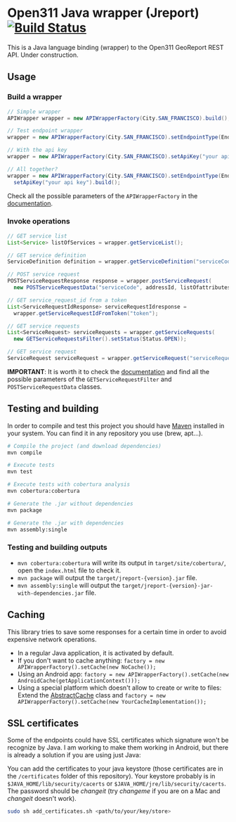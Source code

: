 # Open311 Java wrapper (Jreport) [![Build Status](https://travis-ci.org/codeforamerica/open311_java.png)](https://travis-ci.org/codeforamerica/open311_java)

This is a Java language binding (wrapper) to the Open311 GeoReport REST API. Under construction.

## Usage

### Build a wrapper
```java
// Simple wrapper
APIWrapper wrapper = new APIWrapperFactory(City.SAN_FRANCISCO).build();

// Test endpoint wrapper
wrapper = new APIWrapperFactory(City.SAN_FRANCISCO).setEndpointType(EndpointType.TEST).build();

// With the api key
wrapper = new APIWrapperFactory(City.SAN_FRANCISCO).setApiKey("your api key").build();

// All together?
wrapper = new APIWrapperFactory(City.SAN_FRANCISCO).setEndpointType(EndpointType.TEST).
  setApiKey("your api key").build();
```

Check all the possible parameters of the `APIWrapperFactory` in the [documentation](http://codeforamerica.github.io/open311_java/apidocs/index.html).


### Invoke operations
```java
// GET service list
List<Service> listOfServices = wrapper.getServiceList();

// GET service definition
ServiceDefinition definition = wrapper.getServiceDefinition("serviceCode");

// POST service request
POSTServiceRequestResponse response = wrapper.postServiceRequest(
  new POSTServiceRequestData("serviceCode", addressId, listOfattributes));

// GET service_request_id from a token
List<ServiceRequestIdResponse> serviceRequestIdresponse =
  wrapper.getServiceRequestIdFromToken("token");

// GET service requests
List<ServiceRequest> serviceRequests = wrapper.getServiceRequests(
  new GETServiceRequestsFilter().setStatus(Status.OPEN));

// GET service request 
ServiceRequest serviceRequest = wrapper.getServiceRequest("serviceRequestId");
```

**IMPORTANT**: It is worth it to check the [documentation](http://codeforamerica.github.io/open311_java/apidocs/index.html) and find all the possible parameters of the `GETServiceRequestFilter` and `POSTServiceRequestData` classes.
## Testing and building


In order to compile and test this project you should have [Maven](http://maven.apache.org/) installed in your system. You can find it in any repository you use (brew, apt...).

```bash
# Compile the project (and download dependencies)
mvn compile

# Execute tests
mvn test

# Execute tests with cobertura analysis
mvn cobertura:cobertura

# Generate the .jar without dependencies
mvn package

# Generate the .jar with dependencies
mvn assembly:single
```

### Testing and building outputs

 + `mvn cobertura:cobertura` will write its output in `target/site/cobertura/`, open the `index.html` file to check it.
 + `mvn package` will output the `target/jreport-{version}.jar` file.
 + `mvn assembly:single` will output the `target/jreport-{version}-jar-with-dependencies.jar` file.

## Caching
This library tries to save some responses for a certain time in order to avoid expensive network operations.
 + In a regular Java application, it is activated by default.
 + If you don't want to cache anything: `factory = new APIWrapperFactory().setCache(new NoCache());`
 + Using an Android app: `factory = new APIWrapperFactory().setCache(new AndroidCache(getApplicationContext()));`
 + Using a special platform which doesn't allow to create or write to files: Extend the [AbstractCache](https://github.com/codeforamerica/open311_java/blob/master/src/main/java/org/codeforamerica/open311/internals/caching/AbstractCache.java) class and `factory = new APIWrapperFactory().setCache(new YourCacheImplementation());`

## SSL certificates
Some of the endpoints could have SSL certificates which signature won't be recognize by Java. I am working to make them working in Android, but there is already a solution if you are using just Java:

You can add the certificates to your java keystore (those certificates are in the `/certificates` folder of this repository). Your keystore probably is in `$JAVA_HOME/lib/security/cacerts` or `$JAVA_HOME/jre/lib/security/cacerts`. The password should be *changeit* (try *changeme* if you are on a Mac and *changeit* doesn't work).

```bash
sudo sh add_certificates.sh <path/to/your/key/store>
``` 
